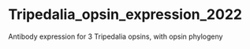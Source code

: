 # Tripedalia_opsin_expression_2022
 Antibody expression for 3 Tripedalia opsins, with opsin phylogeny
